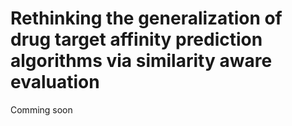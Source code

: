 # Rethinking the generalization of drug target affinity prediction algorithms via similarity aware evaluation
Comming soon

